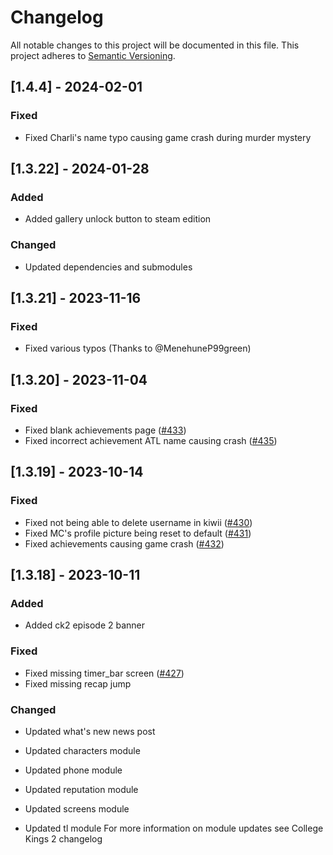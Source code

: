 # Changelog
<!-- ### Added
### Changed
### Deprecated
### Removed
### Fixed
### Security -->

All notable changes to this project will be documented in this file. This project adheres to [Semantic Versioning](http://semver.org/).

## [1.4.4] - 2024-02-01
 
### Fixed

- Fixed Charli's name typo causing game crash during murder mystery

## [1.3.22] - 2024-01-28

### Added

- Added gallery unlock button to steam edition

### Changed

- Updated dependencies and submodules

## [1.3.21] - 2023-11-16

### Fixed

- Fixed various typos (Thanks to @MenehuneP99green)

## [1.3.20] - 2023-11-04

### Fixed

- Fixed blank achievements page ([#433](https://github.com/College-Kings/College-Kings/issues/433))
- Fixed incorrect achievement ATL name causing crash ([#435](https://github.com/College-Kings/College-Kings/issues/435))

## [1.3.19] - 2023-10-14

### Fixed

- Fixed not being able to delete username in kiwii ([#430](https://github.com/College-Kings/College-Kings/issues/430))
- Fixed MC's profile picture being reset to default ([#431](https://github.com/College-Kings/College-Kings/issues/431))
- Fixed achievements causing game crash ([#432](https://github.com/College-Kings/College-Kings/issues/432))

## [1.3.18] - 2023-10-11

### Added

- Added ck2 episode 2 banner

### Fixed

- Fixed missing timer_bar screen ([#427](https://github.com/College-Kings/College-Kings/issues/427))
- Fixed missing recap jump

### Changed

- Updated what's new news post

- Updated characters module
- Updated phone module
- Updated reputation module
- Updated screens module
- Updated tl module
For more information on module updates see College Kings 2 changelog